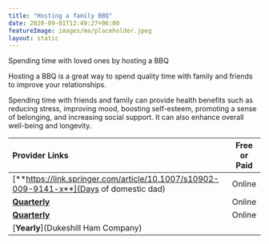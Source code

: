 ```yaml
---
title: "Hosting a family BBQ"
date: 2020-09-01T12:49:27+06:00
featureImage: images/ma/placeholder.jpeg
layout: static
---
```


Spending time with loved ones by hosting a BBQ

Hosting a BBQ is a great way to spend quality time with family and friends to improve your relationships.

Spending time with friends and family can provide health benefits such as reducing stress, improving mood, boosting self-esteem, promoting a sense of belonging, and increasing social support. It can also enhance overall well-being and longevity.

| Provider Links      | Free or Paid  |  
| :-----------          | :--------------:      |  
| [**https://link.springer.com/article/10.1007/s10902-009-9141-x**](Days of domestic dad) | Online | 
| [**Quarterly**](Grillex) | Online | 
| [**Quarterly**](BBC) | Online | 
| [**Yearly**](Dukeshill Ham Company) |  | 
  

<br/><br/>






